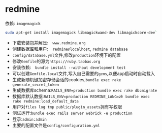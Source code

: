 # redmine

依赖: `imagemagick`

```sh
sudo apt-get install imagemagick libmagickwand-dev libmagickcore-dev`
```

* 下载安装包并解压:　`www.redmine.org`
* 创建数据库和用户:　`redmine@localhost`, `redmine database`
* `config/database.yml`文件,修改`production`环境下的配置
* 修改`Gemfile`的源为`https://ruby.taobao.org`
* 安装依赖:　`bundle install --without development test`
* 可以创建`Gemfile.local`文件,写入自己需要的`gems`,以便app启动时自动载入
* 生成新随机键加密存储会话的cookies,`bundle exec rake generate_secret_token`
* 生成数据库schema:`RAILS_ENV=production bundle exec rake db:migrate`
* 数据库默认数据:`RAILS_ENV=production REDMINE_LANG=zh bundle exec rake redmine:load_default_data`
* 用户对`files log tmp public/plugin_assets`拥有写权限
* 测试运行:`bundle exec rails server webrick -e production`
* 登录:`admin:admin`
* 主要的配置文件是`config/configuration.yml`
